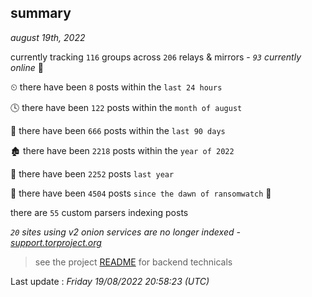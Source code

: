 
## summary
_august 19th, 2022_

currently tracking `116` groups across `206` relays & mirrors - _`93` currently online_ 📡

⏲ there have been `8` posts within the `last 24 hours`

🕓 there have been `122` posts within the `month of august`

📅 there have been `666` posts within the `last 90 days`

🏚 there have been `2218` posts within the `year of 2022`

🚀 there have been `2252` posts `last year`

🦕 there have been `4504` posts `since the dawn of ransomwatch` 🐣

there are `55` custom parsers indexing posts

_`20` sites using v2 onion services are no longer indexed - [support.torproject.org](https://support.torproject.org/onionservices/v2-deprecation/)_

> see the project [README](https://github.com/jmousqueton/ransomwatch#readme) for backend technicals



Last update : _Friday 19/08/2022 20:58:23 (UTC)_

